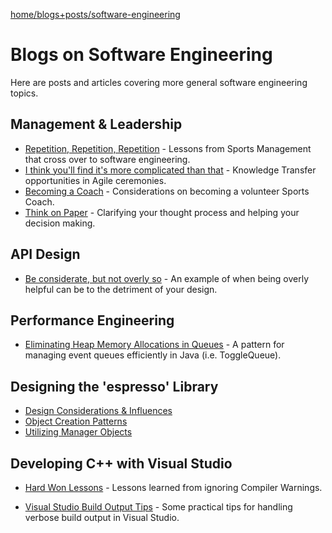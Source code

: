 [home/](https://donnachaforde.github.io)[blogs+posts/](https://donnachaforde.github.io/blogs+posts/)[software-engineering](https://donnachaforde.github.io/blogs+posts/software-engineering/)

# Blogs on Software Engineering
Here are posts and articles covering more general software engineering topics. 


## Management & Leadership

* [Repetition, Repetition, Repetition](./repetition/repetition) - Lessons from Sports Management that cross over to software engineering.
* [I think you'll find it's more complicated than that](./more-complicated/more-complicated) - Knowledge Transfer opportunities in Agile ceremonies.
* [Becoming a Coach](./coaching/coaching) - Considerations on becoming a volunteer Sports Coach.
* [Think on Paper](./think-on-paper/) - Clarifying your thought process and helping your decision making.


## API Design

* [Be considerate, but not overly so](./api-design/api-design) - An example of when being overly helpful can be to the detriment of your design.

## Performance Engineering

* [Eliminating Heap Memory Allocations in Queues](./toggle-queue/toggle-queue) - A pattern for managing event queues efficiently in Java (i.e. ToggleQueue).

## Designing the 'espresso' Library

* [Design Considerations & Influences](./espresso/design-considerations)
* [Object Creation Patterns](./espresso/object-construction)
* [Utilizing Manager Objects](./espresso/manager-objects)

## Developing C++ with Visual Studio

* [Hard Won Lessons](./hard-won-lessons/compiler-warnings) - Lessons learned from ignoring Compiler Warnings.

* [Visual Studio Build Output Tips](./visual-studio-builds/visual-studio-build-output-tips) - Some practical tips for handling verbose build output in Visual Studio.






